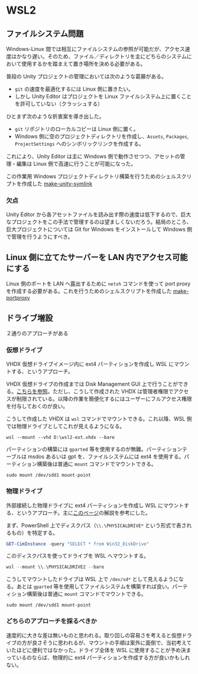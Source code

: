 # WSL2

## ファイルシステム問題

Windows-Linux 間では相互にファイルシステムの参照が可能だが、アクセス速度はかなり遅い。そのため、ファイル／ディレクトリを主にどちらのシステムにおいて使用するかを踏まえて置き場所を決める必要がある。

普段の Unity プロジェクトの管理においては次のような葛藤がある。

- `git` の速度を最適化するには Linux 側に置きたい。
- しかし Unity Editor はプロジェクトを Linux ファイルシステム上に置くことを許可していない（クラッシュする）

ひとまず次のような折衷案を導き出した。

- `git` リポジトリのローカルコピーは Linux 側に置く。
- Windows 側に空のプロジェクトディレクトリを作成し、`Assets`, `Packages`, `ProjectSettings` へのシンボリックリンクを作成する。

これにより、Unity Editor は主に Windows 側で動作させつつ、アセットの管理・編集は Linux 側で高速に行うことが可能になった。

この作業用 Windows プロジェクトディレクトリ構築を行うためのシェルスクリプトを作成した [make-unity-symlink](https://github.com/keijiro/dotfiles/blob/master/bin/make-unity-symlink)

### 欠点

Unity Editor から各アセットファイルを読み出す際の速度は低下するので、巨大なプロジェクトをこの手法で管理するのは望ましくないだろう。結局のところ、巨大プロジェクトについては Git for Windows をインストールして Windows 側で管理を行うようにすべき。

## Linux 側に立てたサーバーを LAN 内でアクセス可能にする

Linux 側のポートを LAN へ露出するために `netsh` コマンドを使って port proxy を作成する必要がある。これを行うためのシェルスクリプトを作成した [make-portproxy](https://github.com/keijiro/dotfiles/blob/master/bin/make-portproxy)

## ドライブ増設

２通りのアプローチがある

### 仮想ドライブ

VHDX 仮想ドライブイメージ内に ext4 パーティションを作成し WSL にマウントする、というアプローチ。

VHDX 仮想ドライブの作成までは Disk Management GUI 上で行うことができる。[こちらを参照](https://learn.microsoft.com/en-us/windows-server/storage/disk-management/manage-virtual-hard-disks)。ただし、こうして作成された VHDX は管理者権限でアクセスが制限されている。以降の作業を簡便化するにはユーザーにフルアクセス権限を付与しておくのが良い。

こうして作成した VHDX は `wsl` コマンドでマウントできる。これ以降、WSL 側では物理ドライブとしてこれが見えるようになる。

```
wsl --mount --vhd D:\wsl2-ext.vhdx --bare
```

パーティションの構築には `gparted` 等を使用するのが無難。パーティションテーブルは msdos あるいは gpt を、ファイルシステムには ext4 を使用する。パーティション構築後は普通に `mount` コマンドでマウントできる。

```
sudo mount /dev/sdd1 mount-point
```

### 物理ドライブ

外部接続した物理ドライブに ext4 パーティションを作成し WSL にマウントする、というアプローチ。主に[このページ](https://learn.microsoft.com/en-us/windows/wsl/wsl2-mount-disk)の解説を参考にした。

まず、PowerShell 上でディスクパス（`\\.\PHYSICALDRIVE*` という形式で表されるもの）を特定する。

```powershell
GET-CimInstance -query "SELECT * from Win32_DiskDrive"
```

このディスクパスを使ってドライブを WSL へマウントする。

```powershell
wsl --mount \\.\PHYSICALDRIVE2 --bare
```

こうしてマウントしたドライブは WSL 上で `/dev/sd*` として見えるようになる。あとは `gparted` 等を使用してファイルシステムを構築すれば良い。パーティション構築後は普通に `mount` コマンドでマウントできる。

```
sudo mount /dev/sdd1 mount-point
```

### どちらのアプローチを採るべきか

速度的に大きな差は無いものと思われる。取り回しの容易さを考えると仮想ドライブの方が良さそうに思われるが、マウントの手順は案外に面倒で、当初考えていたほどに便利ではなかった。ドライブ全体を WSL に使用することが予め決まっているのならば、物理的に ext4 パーティションを作成する方が良いかもしれない。

